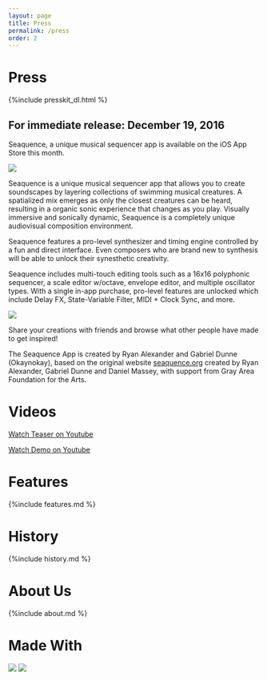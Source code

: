 ```yaml
---
layout: page
title: Press
permalink: /press
order: 2
---
```


# Press

{%include presskit_dl.html %}

## For immediate release: December 19, 2016

Seaquence, a unique musical sequencer app is available on the iOS App Store this month.

<img src="{{site.baseurl}}/images/Seaquence-iPad12.9_2x_3up_thumb.png" />

Seaquence is a unique musical sequencer app that allows you to create soundscapes by layering collections of swimming musical creatures. A spatialized mix emerges as only the closest creatures can be heard, resulting in a organic sonic experience that changes as you play. Visually immersive and sonically dynamic, Seaquence is a completely unique audiovisual composition environment.

Seaquence features a pro-level synthesizer and timing engine controlled by a fun and direct interface. Even composers who are brand new to synthesis will be able to unlock their synesthetic creativity.

Seaquence includes multi-touch editing tools such as a 16x16 polyphonic sequencer, a scale editor w/octave, envelope editor, and multiple oscillator types. With a single in-app purchase, pro-level features are unlocked which include Delay FX, State-Variable Filter, MIDI + Clock Sync, and more.

<img src="{{site.baseurl}}/images/Seaquence-screenshot_iPad12.9_2x_browser_thumb.png" />

Share your creations with friends and browse what other people have made to get inspired!

The Seaquence App is created by Ryan Alexander and Gabriel Dunne (Okaynokay), based on the original website [seaquence.org](http://seaquence.org) created by Ryan Alexander, Gabriel Dunne and Daniel Massey, with support from Gray Area Foundation for the Arts.


# Videos

<a class="button" href="https://www.youtube.com/watch?v=V_iArMbGdnc">Watch Teaser on Youtube</a>

<a class="button" href="https://www.youtube.com/watch?v=sO59g51Ich8">Watch Demo on Youtube</a>


# Features

{%include features.md %}


# History

{%include history.md %}


# About Us

{%include about.md %}


# Made With

<img src="{{site.baseurl}}/images/logos/cinder.svg"  />

<img src="{{site.baseurl}}/images/logos/puredata.png" />
